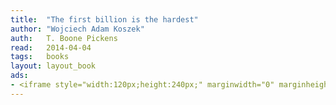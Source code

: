```yaml
---
title:	"The first billion is the hardest"
author: "Wojciech Adam Koszek"
auth:	T. Boone Pickens
read:	2014-04-04
tags:	books
layout: layout_book
ads:
- <iframe style="width:120px;height:240px;" marginwidth="0" marginheight="0" scrolling="no" frameborder="0" src="//ws-na.amazon-adsystem.com/widgets/q?ServiceVersion=20070822&OneJS=1&Operation=GetAdHtml&MarketPlace=US&source=ss&ref=ss_til&ad_type=product_link&tracking_id=wkoszek-20&marketplace=amazon&region=US&placement=B0017SUYWS&asins=B0017SUYWS&linkId=P547SIEK75CHIXPP&show_border=false&link_opens_in_new_window=true&price_color=333333&title_color=C00000&bg_color=FFFFFF"> </iframe>
---
```


